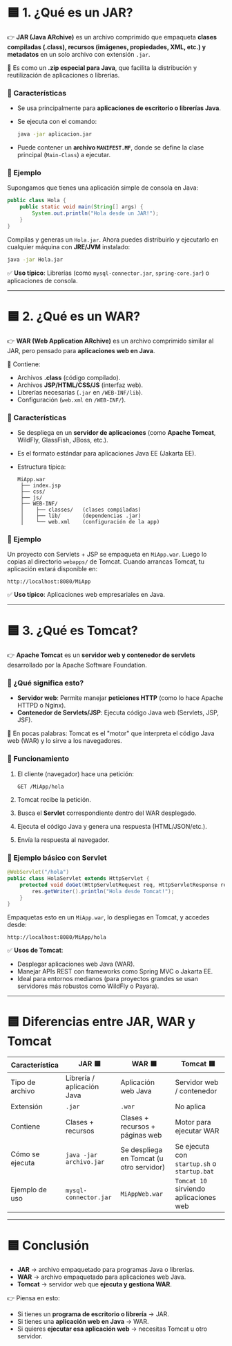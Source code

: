 # 🟦 1. ¿Qué es un JAR?

👉 **JAR (Java ARchive)** es un archivo comprimido que empaqueta **clases compiladas (.class), recursos (imágenes, propiedades, XML, etc.) y metadatos** en un solo archivo con extensión `.jar`.

📌 Es como un **.zip especial para Java**, que facilita la distribución y reutilización de aplicaciones o librerías.

### 🔹 Características

* Se usa principalmente para **aplicaciones de escritorio o librerías Java**.
* Se ejecuta con el comando:

  ```bash
  java -jar aplicacion.jar
  ```
* Puede contener un **archivo `MANIFEST.MF`**, donde se define la clase principal (`Main-Class`) a ejecutar.

### 🔹 Ejemplo

Supongamos que tienes una aplicación simple de consola en Java:

```java
public class Hola {
    public static void main(String[] args) {
        System.out.println("Hola desde un JAR!");
    }
}
```

Compilas y generas un `Hola.jar`. Ahora puedes distribuirlo y ejecutarlo en cualquier máquina con **JRE/JVM** instalado:

```bash
java -jar Hola.jar
```

✅ **Uso típico**: Librerías (como `mysql-connector.jar`, `spring-core.jar`) o aplicaciones de consola.

---

# 🟦 2. ¿Qué es un WAR?

👉 **WAR (Web Application ARchive)** es un archivo comprimido similar al JAR, pero pensado para **aplicaciones web en Java**.

📌 Contiene:

* Archivos **.class** (código compilado).
* Archivos **JSP/HTML/CSS/JS** (interfaz web).
* Librerías necesarias (`.jar` en `/WEB-INF/lib`).
* Configuración (`web.xml` en `/WEB-INF/`).

### 🔹 Características

* Se despliega en un **servidor de aplicaciones** (como **Apache Tomcat**, WildFly, GlassFish, JBoss, etc.).
* Es el formato estándar para aplicaciones Java EE (Jakarta EE).
* Estructura típica:

  ```
  MiApp.war
   ├── index.jsp
   ├── css/
   ├── js/
   ├── WEB-INF/
   │    ├── classes/   (clases compiladas)
   │    ├── lib/       (dependencias .jar)
   │    └── web.xml    (configuración de la app)
  ```

### 🔹 Ejemplo

Un proyecto con Servlets + JSP se empaqueta en `MiApp.war`.
Luego lo copias al directorio `webapps/` de Tomcat.
Cuando arrancas Tomcat, tu aplicación estará disponible en:

```
http://localhost:8080/MiApp
```

✅ **Uso típico**: Aplicaciones web empresariales en Java.

---

# 🟦 3. ¿Qué es Tomcat?

👉 **Apache Tomcat** es un **servidor web y contenedor de servlets** desarrollado por la Apache Software Foundation.

### 🔹 ¿Qué significa esto?

* **Servidor web**: Permite manejar **peticiones HTTP** (como lo hace Apache HTTPD o Nginx).
* **Contenedor de Servlets/JSP**: Ejecuta código Java web (Servlets, JSP, JSF).

📌 En pocas palabras: Tomcat es el "motor" que interpreta el código Java web (WAR) y lo sirve a los navegadores.

### 🔹 Funcionamiento

1. El cliente (navegador) hace una petición:

   ```
   GET /MiApp/hola
   ```
2. Tomcat recibe la petición.
3. Busca el **Servlet** correspondiente dentro del WAR desplegado.
4. Ejecuta el código Java y genera una respuesta (HTML/JSON/etc.).
5. Envía la respuesta al navegador.

### 🔹 Ejemplo básico con Servlet

```java
@WebServlet("/hola")
public class HolaServlet extends HttpServlet {
    protected void doGet(HttpServletRequest req, HttpServletResponse res) throws IOException {
        res.getWriter().println("Hola desde Tomcat!");
    }
}
```

Empaquetas esto en un `MiApp.war`, lo despliegas en Tomcat, y accedes desde:

```
http://localhost:8080/MiApp/hola
```

✅ **Usos de Tomcat**:

* Desplegar aplicaciones web Java (WAR).
* Manejar APIs REST con frameworks como Spring MVC o Jakarta EE.
* Ideal para entornos medianos (para proyectos grandes se usan servidores más robustos como WildFly o Payara).

---

# 🟦 Diferencias entre JAR, WAR y Tomcat

| Característica  | JAR 🟦                     | WAR 🟧                                   | Tomcat 🟥                                   |
| --------------- | -------------------------- | ---------------------------------------- | ------------------------------------------- |
| Tipo de archivo | Librería / aplicación Java | Aplicación web Java                      | Servidor web / contenedor                   |
| Extensión       | `.jar`                     | `.war`                                   | No aplica                                   |
| Contiene        | Clases + recursos          | Clases + recursos + páginas web          | Motor para ejecutar WAR                     |
| Cómo se ejecuta | `java -jar archivo.jar`    | Se despliega en Tomcat (u otro servidor) | Se ejecuta con `startup.sh` o `startup.bat` |
| Ejemplo de uso  | `mysql-connector.jar`      | `MiAppWeb.war`                           | `Tomcat 10` sirviendo aplicaciones web      |

---

# 🟦 Conclusión

* **JAR** → archivo empaquetado para programas Java o librerías.
* **WAR** → archivo empaquetado para aplicaciones web Java.
* **Tomcat** → servidor web que **ejecuta y gestiona WAR**.

👉 Piensa en esto:

* Si tienes un **programa de escritorio o librería** → JAR.
* Si tienes una **aplicación web en Java** → WAR.
* Si quieres **ejecutar esa aplicación web** → necesitas Tomcat u otro servidor.
